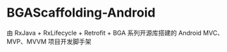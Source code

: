 BGAScaffolding-Android
===========

由 RxJava + RxLifecycle + Retrofit + BGA 系列开源库搭建的 Android MVC、MVP、MVVM 项目开发脚手架
